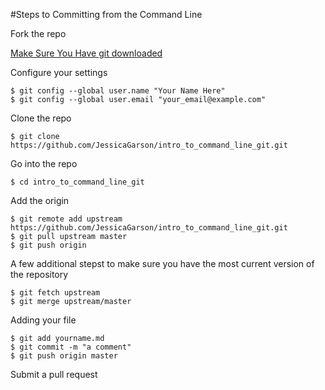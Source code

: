 #Steps to Committing from the Command Line

Fork the repo

[Make Sure You Have git downloaded](https://git-scm.com/book/en/v2/Getting-Started-Installing-Git)

Configure your settings
```
$ git config --global user.name "Your Name Here"
$ git config --global user.email "your_email@example.com"
```

Clone the repo
```
$ git clone https://github.com/JessicaGarson/intro_to_command_line_git.git
```

Go into the repo
```
$ cd intro_to_command_line_git
```

Add the origin
```
$ git remote add upstream https://github.com/JessicaGarson/intro_to_command_line_git.git
$ git pull upstream master
$ git push origin
```

A few additional stepst to make sure you have the most current version of the repository
```
$ git fetch upstream
$ git merge upstream/master
```

Adding your file 
```
$ git add yourname.md
$ git commit -m "a comment"
$ git push origin master
```
Submit a pull request
